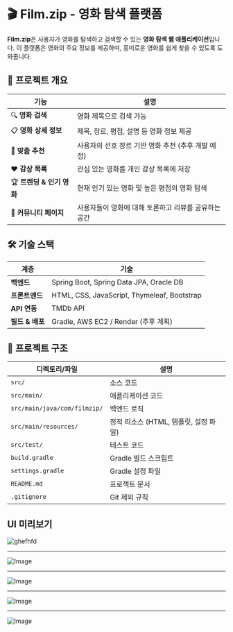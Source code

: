 # 🎬 Film.zip - 영화 탐색 플랫폼  

**Film.zip**은 사용자가 영화를 탐색하고 검색할 수 있는 **영화 탐색 웹 애플리케이션**입니다. 이 플랫폼은 영화의 주요 정보를 제공하며, 흥미로운 영화를 쉽게 찾을 수 있도록 도와줍니다.  

## 📌 프로젝트 개요  

| 기능 | 설명 |
|------|------|
| 🔍 **영화 검색** | 영화 제목으로 검색 가능 |
| 📋 **영화 상세 정보** | 제목, 장르, 평점, 설명 등 영화 정보 제공 |
| 🎯 **맞춤 추천** | 사용자의 선호 장르 기반 영화 추천 (추후 개발 예정) |
| ❤️ **감상 목록** | 관심 있는 영화를 개인 감상 목록에 저장 |
| 🏆 **트렌딩 & 인기 영화** | 현재 인기 있는 영화 및 높은 평점의 영화 탐색 |
| 💬 **커뮤니티 페이지** | 사용자들이 영화에 대해 토론하고 리뷰를 공유하는 공간 |

## 🛠 기술 스택  

| 계층 | 기술 |
|------|------|
| **백엔드** | Spring Boot, Spring Data JPA, Oracle DB |
| **프론트엔드** | HTML, CSS, JavaScript, Thymeleaf, Bootstrap |
| **API 연동** | TMDb API |
| **빌드 & 배포** | Gradle, AWS EC2 / Render (추후 계획) |

## 📂 프로젝트 구조  

| 디렉토리/파일 | 설명 |
|--------------|------|
| `src/` | 소스 코드 |
| `src/main/` | 애플리케이션 코드 |
| `src/main/java/com/filmzip/` | 백엔드 로직 |
| `src/main/resources/` | 정적 리소스 (HTML, 템플릿, 설정 파일) |
| `src/test/` | 테스트 코드 |
| `build.gradle` | Gradle 빌드 스크립트 |
| `settings.gradle` | Gradle 설정 파일 |
| `README.md` | 프로젝트 문서 |
| `.gitignore` | Git 제외 규칙 |

## UI 미리보기  

![ghefhfd](https://github.com/user-attachments/assets/6464773a-8cdd-4d60-bc06-494d1af52e69)

---

![Image](https://github.com/user-attachments/assets/00f17c50-afbb-4c82-827c-d450d5ddf82e)

---

![Image](https://github.com/user-attachments/assets/6627f85d-de0a-4767-ae0e-9abedd95ebce)

---

![Image](https://github.com/user-attachments/assets/af73a424-6679-4381-8ba1-368c1bd7ee99)

---

![Image](https://github.com/user-attachments/assets/328b87e3-a1cc-4450-9466-cf1580f06cac)
